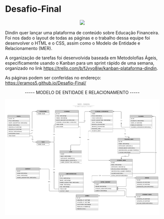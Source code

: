 # Desafio-Final

<p align="center">
  <img src="https://avatars.githubusercontent.com/u/92177131?v=4"/>
</p>


Dindin quer lançar uma plataforma de conteúdo sobre Educação Financeira. Foi nos dado o layout de todas as páginas e o trabalho dessa equipe foi desenvolver o HTML e o CSS, assim como o Modelo de Entidade e Relacionamento (MER). 

A organização de tarefas foi desenvolvida baseada em Metodolofias Ágeis, especificamente usando o Kanban para um sprint rápido de uma semana, organizado no link https://trello.com/b/fJvyo8iw/kanban-plataforma-dindin.

As páginas podem ser conferidas no endereço: https://eramos5.github.io/Desafio-Final/

<p align="center"> ----- MODELO DE ENTIDADE E RELACIONAMENTO ----- </p>


<p align="center">
  <img src="https://raw.githubusercontent.com/Eramos5/Desafio-Final/main/MER.png"/>
</p>
